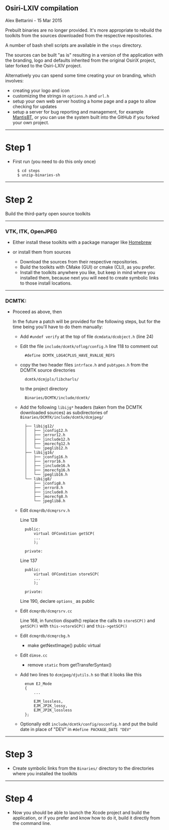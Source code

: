 ## Osiri-LXIV compilation

Alex Bettarini - 15 Mar 2015

Prebuilt binaries are no longer provided. It's more appropriate to rebuild the toolkits from the sources downloaded from the respective repositories.

A number of bash shell scripts are available in the `steps` directory.

The sources can be built "as is" resulting in a version of the application with the branding, logo and defaults inherited from the original OsiriX project, later forked to the Osiri-LXIV project.

Alternatively you can spend some time creating your on branding, which involves:

- creating your logo and icon
- customizing the strings in `options.h` and `url.h`
- setup your own web server hosting a home page and a page to allow checking for updates
- setup a server for bug reporting and management, for example [MantisBT](https://www.mantisbt.org), or you can use the system built into the GitHub if you forked your own project.

---
# Step 1
- First run (you need to do this only once)

		$ cd steps
		$ unzip-binaries-sh

---
# Step 2

Build the third-party open source toolkits

---
### VTK, ITK, OpenJPEG

- Either install these toolkits with a package manager like [Homebrew](https://brew.sh)
- or install them from sources

	- Download the sources from their respective repositories.
	- Build the toolkits with CMake (GUI) or cmake (CLI), as you prefer.
	- Install the toolkits anywhere you like, but keep in mind where you installed them, because next you will need to create symbolic links to those install locations.

---
### **DCMTK**:
			
- Proceed as above, then

	<p>In the future a patch will be provided for the following steps, but for the time being you'll have to do them manually:

	* Add `#undef verify` at the top of file `dcmdata/dcobject.h` (line 24)
	* Edit the file `include/dcmtk/oflog/config.h` line 118 to comment out

			#define DCMTK_LOG4CPLUS_HAVE_RVALUE_REFS
			
	* copy the two header files `intrface.h` and `pubtypes.h` from the DCMTK source directories
	
			dcmtk/dcmjpls/libcharls/
			
		to the project directory

			Binaries/DCMTK/include/dcmtk/
			
	* Add the following `libijg*` headers (taken from the DCMTK downloaded sources) as subdirectories of `Binaries/DCMTK/include/dcmtk/dcmjpeg/`
		
			├── libijg12/
			│   ├── jconfig12.h
			│   ├── jerror12.h
			│   ├── jinclude12.h
			│   ├── jmorecfg12.h
			│   └── jpeglib12.h
			├── libijg16/
			│   ├── jconfig16.h
			│   ├── jerror16.h
			│   ├── jinclude16.h
			│   ├── jmorecfg16.h
			│   └── jpeglib16.h
			└── libijg8/
			    ├── jconfig8.h
			    ├── jerror8.h
			    ├── jinclude8.h
			    ├── jmorecfg8.h
			    └── jpeglib8.h

   	* Edit `dcmqrdb/dcmqrsrv.h`

   		Line 128
	
			public:
				virtual OFCondition getSCP(
				...
				);

			private:
						
   		Line 137
	
			public:
				virtual OFCondition storeSCP(
				...
				);

			private:

		Line 190, declare `options_` as public

   	* Edit `dcmqrdb/dcmqrsrv.cc`

   		Line 168, in function dispath() replace
   		the calls to `storeSCP()` and `getSCP()`
   		with `this->storeSCP()` and `this->getSCP()`
   		
   	* Edit `dcmqrdb/dcmqrcbg.h`
   	
   		- make getNextImage() public virtual

   	* Edit `dimse.cc`
   		- remove `static` from getTransferSyntax()

 	* Add two lines to `dcmjpeg/djutils.h` so that it looks like this

			enum EJ_Mode
			{
				...

				EJM_lossless,
			 	EJM_JP2K_lossy,
				EJM_JP2K_lossless
			};
			
 	* Optionally edit `include/dcmtk/config/osconfig.h` and put the build date in place of "DEV" in `#define PACKAGE_DATE "DEV"`

---
# Step 3
- Create symbolic links from the `Binaries/` directory to the directories where you installed the toolkits

---
# Step 4
- Now you should be able to launch the Xcode project and build the application, or if you prefer and know how to do it, build it directly from the command line.

